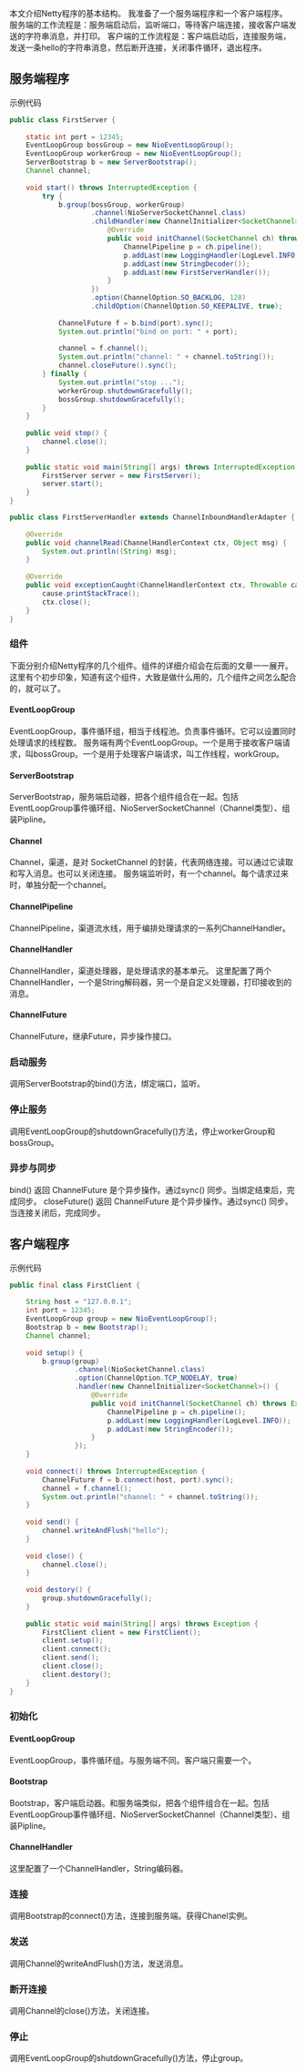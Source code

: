 本文介绍Netty程序的基本结构。
我准备了一个服务端程序和一个客户端程序。
服务端的工作流程是：服务端启动后，监听端口，等待客户端连接，接收客户端发送的字符串消息，并打印。
客户端的工作流程是：客户端启动后，连接服务端，发送一条hello的字符串消息，然后断开连接，关闭事件循环，退出程序。

## 服务端程序

示例代码
```java
public class FirstServer {  
  
    static int port = 12345;  
    EventLoopGroup bossGroup = new NioEventLoopGroup(); 
    EventLoopGroup workerGroup = new NioEventLoopGroup();  
    ServerBootstrap b = new ServerBootstrap();
    Channel channel;  
  
    void start() throws InterruptedException {  
        try {  
            b.group(bossGroup, workerGroup)  
                    .channel(NioServerSocketChannel.class)
                    .childHandler(new ChannelInitializer<SocketChannel>() {  
                        @Override  
                        public void initChannel(SocketChannel ch) throws Exception {  
						    ChannelPipeline p = ch.pipeline();  
						    p.addLast(new LoggingHandler(LogLevel.INFO));  
						    p.addLast(new StringDecoder());  
						    p.addLast(new FirstServerHandler());
                        }  
                    })  
                    .option(ChannelOption.SO_BACKLOG, 128)          
                    .childOption(ChannelOption.SO_KEEPALIVE, true);  
  
            ChannelFuture f = b.bind(port).sync(); 
            System.out.println("bind on port: " + port);  
              
            channel = f.channel();  
            System.out.println("channel: " + channel.toString());  
            channel.closeFuture().sync();  
        } finally {  
            System.out.println("stop ...");  
            workerGroup.shutdownGracefully();  
            bossGroup.shutdownGracefully();  
        }  
    }  
  
    public void stop() {  
        channel.close();  
    }  
  
    public static void main(String[] args) throws InterruptedException {  
        FirstServer server = new FirstServer();  
        server.start();  
    }  
}

public class FirstServerHandler extends ChannelInboundHandlerAdapter {  
  
    @Override  
    public void channelRead(ChannelHandlerContext ctx, Object msg) {  
        System.out.println((String) msg);  
    }  
  
    @Override  
    public void exceptionCaught(ChannelHandlerContext ctx, Throwable cause) {  
        cause.printStackTrace();  
        ctx.close();  
    }  
}
```

### 组件

下面分别介绍Netty程序的几个组件。组件的详细介绍会在后面的文章一一展开。这里有个初步印象，知道有这个组件，大致是做什么用的，几个组件之间怎么配合的，就可以了。

#### EventLoopGroup

EventLoopGroup，事件循环组，相当于线程池。负责事件循环。它可以设置同时处理请求的线程数。
服务端有两个EventLoopGroup。一个是用于接收客户端请求，叫bossGroup。一个是用于处理客户端请求，叫工作线程，workGroup。

#### ServerBootstrap

ServerBootstrap，服务端启动器，把各个组件组合在一起。包括EventLoopGroup事件循环组、NioServerSocketChannel（Channel类型）、组装Pipline。

#### Channel

Channel，渠道，是对 SocketChannel 的封装，代表网络连接。可以通过它读取和写入消息。也可以关闭连接。
服务端监听时，有一个channel。每个请求过来时，单独分配一个channel。

#### ChannelPipeline

ChannelPipeline，渠道流水线，用于编排处理请求的一系列ChannelHandler。

#### ChannelHandler

ChannelHandler，渠道处理器，是处理请求的基本单元。
这里配置了两个ChannelHandler，一个是String解码器，另一个是自定义处理器，打印接收到的消息。

#### ChannelFuture

ChannelFuture，继承Future，异步操作接口。

### 启动服务

调用ServerBootstrap的bind()方法，绑定端口，监听。

### 停止服务

调用EventLoopGroup的shutdownGracefully()方法，停止workerGroup和bossGroup。

### 异步与同步

bind() 返回 ChannelFuture 是个异步操作。通过sync() 同步。当绑定结束后，完成同步。
closeFuture() 返回 ChannelFuture 是个异步操作。通过sync() 同步。当连接关闭后，完成同步。

## 客户端程序

示例代码
```java
public final class FirstClient {  
  
    String host = "127.0.0.1";  
    int port = 12345;  
    EventLoopGroup group = new NioEventLoopGroup();  
    Bootstrap b = new Bootstrap();  
    Channel channel;  
  
    void setup() {  
        b.group(group)  
                .channel(NioSocketChannel.class)  
                .option(ChannelOption.TCP_NODELAY, true)  
                .handler(new ChannelInitializer<SocketChannel>() {  
                    @Override  
                    public void initChannel(SocketChannel ch) throws Exception {  
                        ChannelPipeline p = ch.pipeline();  
                        p.addLast(new LoggingHandler(LogLevel.INFO));  
                        p.addLast(new StringEncoder());  
                    }  
                });  
    }  
  
    void connect() throws InterruptedException {  
        ChannelFuture f = b.connect(host, port).sync();  
        channel = f.channel();  
        System.out.println("channel: " + channel.toString());  
    }  
  
    void send() {  
        channel.writeAndFlush("hello");  
    }  
  
    void close() {  
        channel.close();  
    }  
      
    void destory() {  
        group.shutdownGracefully();          
    }  
  
    public static void main(String[] args) throws Exception {  
        FirstClient client = new FirstClient();  
        client.setup();  
        client.connect();  
        client.send();  
        client.close();  
        client.destory();  
    }  
}
```

### 初始化

#### EventLoopGroup

EventLoopGroup，事件循环组。与服务端不同。客户端只需要一个。

#### Bootstrap

Bootstrap，客户端启动器。和服务端类似，把各个组件组合在一起。包括EventLoopGroup事件循环组、NioServerSocketChannel（Channel类型）、组装Pipline。

#### ChannelHandler

这里配置了一个ChannelHandler，String编码器。

### 连接

调用Bootstrap的connect()方法，连接到服务端。获得Chanel实例。

### 发送

调用Channel的writeAndFlush()方法，发送消息。

### 断开连接

调用Channel的close()方法，关闭连接。

### 停止

调用EventLoopGroup的shutdownGracefully()方法，停止group。
